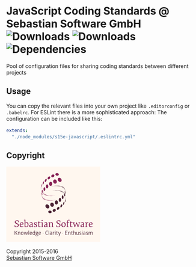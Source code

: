 # JavaScript Coding Standards @ Sebastian Software GmbH <br/>![Downloads][npm-version-img] ![Downloads][npm-downloads-img] ![Dependencies][deps-img]

[deps-img]: https://david-dm.org/sebastian-software/postcss-font-system.svg
[npm-downloads-img]: https://img.shields.io/npm/dm/postcss-font-system.svg
[npm-version-img]: https://img.shields.io/npm/v/postcss-font-system.svg

Pool of configuration files for sharing coding standards between different projects


## Usage

You can copy the relevant files into your own project like `.editorconfig` or `.babelrc`. For ESLint there is a more sophisticated approach: The configuration can be included like this:

```yaml
extends:
  "./node_modules/s15e-javascript/.eslintrc.yml"
```


## Copyright

<img src="assets/sebastiansoftware.png" alt="Sebastian Software GmbH Logo" width="250" height="200"/>

Copyright 2015-2016<br/>[Sebastian Software GmbH](http://www.sebastian-software.de)
